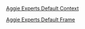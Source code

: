 [Aggie Experts Default
Context](https://ucd-library.github.io/schema/aggie_experts/context.json)

[Aggie Experts Default
Frame](https://ucd-library.github.io/schema/aggie_experts/frame.json)

